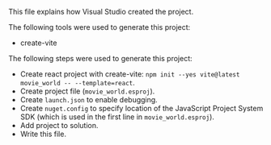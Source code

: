 This file explains how Visual Studio created the project.

The following tools were used to generate this project:
- create-vite

The following steps were used to generate this project:
- Create react project with create-vite: `npm init --yes vite@latest movie_world -- --template=react`.
- Create project file (`movie_world.esproj`).
- Create `launch.json` to enable debugging.
- Create `nuget.config` to specify location of the JavaScript Project System SDK (which is used in the first line in `movie_world.esproj`).
- Add project to solution.
- Write this file.
